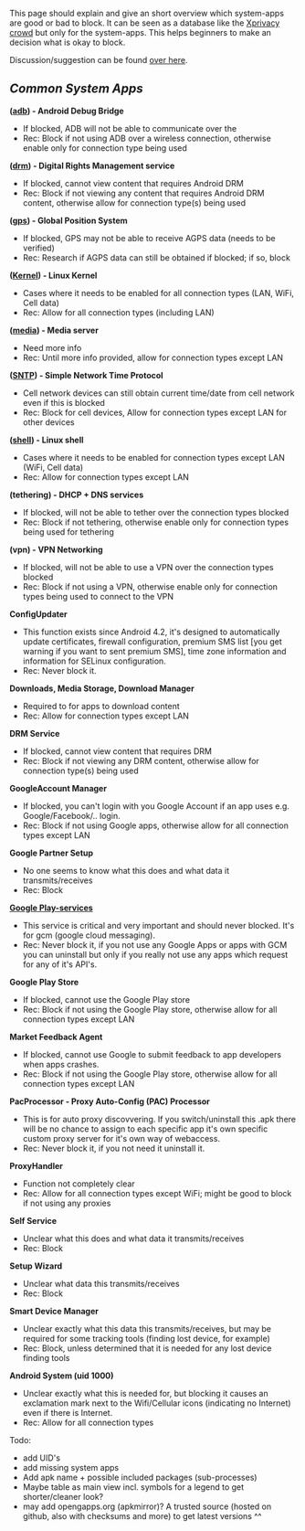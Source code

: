 This page should explain and give an short overview which system-apps are good or bad to block. It can be seen as a database like the [Xprivacy crowd](https://crowd.xprivacy.eu/) but only for the system-apps. This helps beginners to make an decision what is okay to block. 

Discussion/suggestion can be found [over here](https://github.com/ukanth/afwall/issues/518).
 
 ## **_Common System Apps_**
 
 **([adb](https://developer.android.com/tools/help/adb.html)) - Android Debug Bridge**
 
 *   If blocked, ADB will not be able to communicate over the
 *   Rec: Block if not using ADB over a wireless connection, otherwise enable only for connection type being used
 
 **([drm](https://source.android.com/devices/drm.html)) - Digital Rights Management service**
 
 *   If blocked, cannot view content that requires Android DRM
 *   Rec: Block if not viewing any content that requires Android DRM content, otherwise allow for connection type(s) being used
 
 **([gps](https://en.wikipedia.org/wiki/Global_Positioning_System)) - Global Position System**
 
 *   If blocked, GPS may not be able to receive AGPS data (needs to be verified)
 *   Rec: Research if AGPS data can still be obtained if blocked; if so, block
 
 **([Kernel](https://source.android.com/devices/tech/config/kernel.html)) - Linux Kernel**
 
 *   Cases where it needs to be enabled for all connection types (LAN, WiFi, Cell data)
 *   Rec: Allow for all connection types (including LAN)
 
 **([media](https://source.android.com/devices/audio/)) - Media server**
 
 *   Need more info
 *   Rec: Until more info provided, allow for connection types except LAN
 
 **([SNTP](https://android.googlesource.com/platform/frameworks/base/+/master/core/java/android/net/SntpClient.java)) - Simple Network Time Protocol**
 
 *   Cell network devices can still obtain current time/date from cell network even if this is blocked
 *   Rec: Block for cell devices, Allow for connection types except LAN for other devices
 
 **([shell](https://developer.android.com/tools/help/shell.html)) - Linux shell**
 
 *   Cases where it needs to be enabled for connection types except LAN (WiFi, Cell data)
 *   Rec: Allow for connection types except LAN
 
 **(tethering) - DHCP + DNS services**
 
 *   If blocked, will not be able to tether over the connection types blocked
 *   Rec: Block if not tethering, otherwise enable only for connection types being used for tethering
 
 **(vpn) - VPN Networking**
 
 *   If blocked, will not be able to use a VPN over the connection types blocked
 *   Rec: Block if not using a VPN, otherwise enable only for connection types being used to connect to the VPN
 
 **ConfigUpdater**
 
 *   This function exists since Android 4.2, it's designed to automatically update certificates, firewall configuration, premium SMS list [you get warning if you want to sent premium SMS], time zone information and information for SELinux configuration.
 *   Rec: Never block it.
 
 **Downloads, Media Storage, Download Manager**
 
 *   Required to for apps to download content
 *   Rec: Allow for connection types except LAN
 
 **DRM Service**
 
 *   If blocked, cannot view content that requires DRM
 *   Rec: Block if not viewing any DRM content, otherwise allow for connection type(s) being used
 
 **GoogleAccount Manager**
 
 *   If blocked, you can't login with you Google Account if an app uses e.g. Google/Facebook/.. login.
 *   Rec: Block if not using Google apps, otherwise allow for all connection types except LAN
 
 **Google Partner Setup**
 
 *   No one seems to know what this does and what data it transmits/receives
 *   Rec: Block

**[Google Play-services](https://github.com/ukanth/afwall/wiki/Google-Play-services-and-other-special-cases)**

* This service is critical and very important and should never blocked. It's for gcm (google cloud messaging).
* Rec: Never block it, if you not use any Google Apps or apps with GCM you can uninstall but only if you really not use any apps which request for any of it's API's. 
 
 **Google Play Store**
 
 *   If blocked, cannot use the Google Play store
 *   Rec: Block if not using the Google Play store, otherwise allow for all connection types except LAN
 
 **Market Feedback Agent**
 
 *   If blocked, cannot use Google to submit feedback to app developers when apps crashes.
 *   Rec: Block if not using the Google Play store, otherwise allow for all connection types except LAN
 
 **PacProcessor - Proxy Auto-Config (PAC) Processor**
 
 *   This is for auto proxy discovvering. If you switch/uninstall this .apk there will be no chance to assign to each specific app it's own specific custom proxy server for it's own way of webaccess.
 *   Rec: Never block it, if you not need it uninstall it.
 
 **ProxyHandler**
 
 *   Function not completely clear
 *   Rec: Allow for all connection types except WiFi; might be good to block if not using any proxies
 
 **Self Service**
 
 *   Unclear what this does and what data it transmits/receives
 *   Rec: Block
 
 **Setup Wizard**
 
 *   Unclear what data this transmits/receives
 *   Rec: Block
 
 **Smart Device Manager**
 
 *   Unclear exactly what this data this transmits/receives, but may be required for some tracking tools (finding lost device, for example)
 *   Rec: Block, unless determined that it is needed for any lost device finding tools

 **Android System (uid 1000)**

 *   Unclear exactly what this is needed for, but blocking it causes an exclamation mark next to the Wifi/Cellular icons (indicating no Internet) even if there is Internet.
 *   Rec: Allow for all connection types




Todo:
* add UID's
* add missing system apps
* Add apk name + possible included packages (sub-processes)
* Maybe table as main view incl. symbols for a legend to get shorter/cleaner look?
* may add opengapps.org (apkmirror)? A trusted source (hosted on github, also with checksums and more) to get latest versions ^^ 